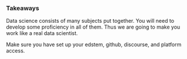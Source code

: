 ### Takeaways

Data science consists of many subjects put together. You will need to develop some proficiency in all of them. Thus we are going to make you work like a real data scientist.

Make sure you have set up your edstem, github, discourse, and platform access.
